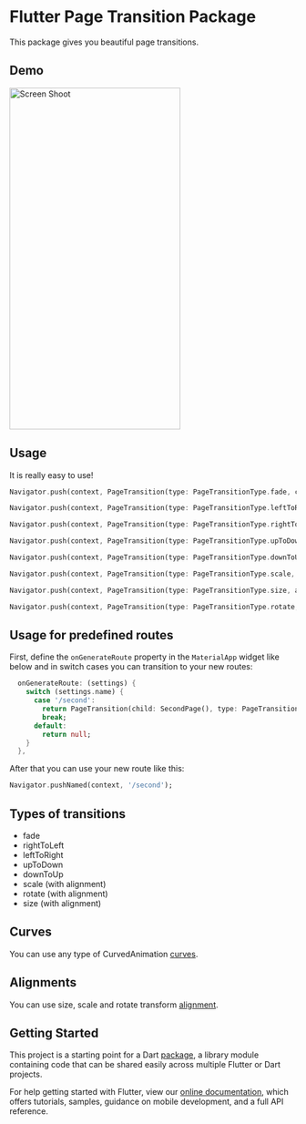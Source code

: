 # Flutter Page Transition Package

This package gives you beautiful page transitions. 


## Demo
<img src="http://www.yasinilhan.com/page_transition/screen.png" width="300" height="600" title="Screen Shoot">

## Usage
It is really easy to use!

```dart 
Navigator.push(context, PageTransition(type: PageTransitionType.fade, child: DetailScreen()));

Navigator.push(context, PageTransition(type: PageTransitionType.leftToRight, child: DetailScreen()));

Navigator.push(context, PageTransition(type: PageTransitionType.rightToLeft, child: DetailScreen()));

Navigator.push(context, PageTransition(type: PageTransitionType.upToDown, child: DetailScreen()));

Navigator.push(context, PageTransition(type: PageTransitionType.downToUp, child: DetailScreen()));

Navigator.push(context, PageTransition(type: PageTransitionType.scale, alignment: Alignment.bottomCenter, child: DetailScreen()));

Navigator.push(context, PageTransition(type: PageTransitionType.size, alignment: Alignment.bottomCenter, child: DetailScreen()));

Navigator.push(context, PageTransition(type: PageTransitionType.rotate, duration: Duration(second: 1), child: DetailScreen()));
```

## Usage for predefined routes
First, define the `onGenerateRoute` property in the `MaterialApp` widget like below and in switch cases you can transition to your new routes:

```dart 
  onGenerateRoute: (settings) {
    switch (settings.name) {
      case '/second':
        return PageTransition(child: SecondPage(), type: PageTransitionType.scale);
        break;
      default:
        return null;
    }
  },
```

After that you can use your new route like this:

```dart 
Navigator.pushNamed(context, '/second'); 
```

## Types of transitions
* fade
* rightToLeft
* leftToRight
* upToDown
* downToUp
* scale (with alignment)
* rotate (with alignment)
* size (with alignment)

## Curves 
You can use any type of CurvedAnimation [curves](https://docs.flutter.io/flutter/animation/Curves-class.html). 

## Alignments 
You can use size, scale and rotate transform [alignment](https://docs.flutter.io/flutter/painting/Alignment-class.html ).

## Getting Started
This project is a starting point for a Dart
[package](https://flutter.io/developing-packages/),
a library module containing code that can be shared easily across
multiple Flutter or Dart projects.

For help getting started with Flutter, view our 
[online documentation](https://flutter.io/docs), which offers tutorials, 
samples, guidance on mobile development, and a full API reference.
